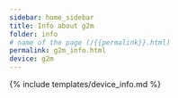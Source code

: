 ```yaml
---
sidebar: home_sidebar
title: Info about g2m
folder: info
# name of the page (/{{permalink}}.html)
permalink: g2m_info.html
device: g2m
---
```

{% include templates/device_info.md %}
